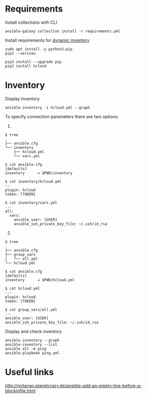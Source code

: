 # Requirements
Install collections with CLI
```
ansible-galaxy collection install -r requirements.yml
```

Install requirements for [dynamic inventory](https://docs.ansible.com/ansible/latest/collections/hetzner/hcloud/hcloud_inventory.html "Ansible dynamic inventory plugin for the Hetzner Cloud")
```
sudo apt install -y python3-pip
pip3 --version
```
```
pip3 install --upgrade pip
pip3 install hcloud
```

# Inventory
Display inventory
```
ansible-inventory -i hcloud.yml --graph
```

To specify connection parameters there are two options:

1.
```
$ tree
.
├── ansible.cfg
└── inventory
    ├── hcloud.yml
    └── vars.yml
```
```
$ cat ansible.cfg
[defaults]
inventory      = $PWD/inventory
```
```
$ cat inventory/hcloud.yml
---
plugin: hcloud
token: [TOKEN]
```
```
$ cat inventory/vars.yml
---
all:
  vars:
    ansible_user: [USER]
    ansible_ssh_private_key_file: ~/.ssh/id_rsa
```

2.
```
$ tree
.
├── ansible.cfg
├── group_vars
│   └── all.yml
└── hcloud.yml
```
```
$ cat ansible.cfg
[defaults]
inventory      = $PWD/hcloud.yml
```
```
$ cat hcloud.yml
---
plugin: hcloud
token: [TOKEN]
```
```
$ cat group_vars/all.yml
---
ansible_user: [USER]
ansible_ssh_private_key_file: ~/.ssh/id_rsa
```

Display and check inventory
```
ansible-inventory --graph
ansible-inventory --list
ansible all -m ping
ansible-playbook ping.yml
```

# Useful links
http://mrtango.planetcrazy.de/ansible-add-an-empty-line-before-a-blockinfile.html
